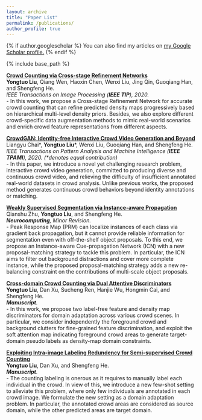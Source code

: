 ```yaml
---
layout: archive
title: "Paper List"
permalink: /publications/
author_profile: true
---
```


{% if author.googlescholar %}
  You can also find my articles on <u><a href="{{author.googlescholar}}">my Google Scholar profile</a>.</u>
{% endif %}

{% include base_path %}

<!--{% for post in site.publications reversed %}
  {% include archive-single.html %}
{% endfor %}
-->

<b>[Crowd Counting via Cross-stage Refinement Networks](https://www.researchgate.net/publication/341504233_Crowd_Counting_via_Cross-stage_Refinement_Networks)</b> <br> 
<b>Yongtuo Liu</b>, Qiang Wen, Haoxin Chen, Wenxi Liu, Jing Qin, Guoqiang Han, and Shengfeng He. <br>
<i>IEEE Transactions on Image Processing (<b>IEEE TIP</b>), 2020.</i> <br>
\- In this work, we propose a Cross-stage Refinement Network for accurate crowd counting that can 
refine predicted density maps progressively based on hierarchical multi-level density priors. Besides, 
we also explore different crowd-specific data augmentation methods to mimic real-world scenarios
and enrich crowd feature representations from different aspects.

<b>[CrowdGAN: Identity-free Interactive Crowd Video Generation and Beyond]()</b> <br> 
 Liangyu Chai\*, <b>Yongtuo Liu</b>\*, Wenxi Liu, Guoqiang Han, and Shengfeng He. <br>
<i>IEEE Transactions on Pattern Analysis and Machine Intelligence (<b>IEEE TPAMI</b>), 2020. (\*denotes equal contribution)</i><br>
\- In this paper, we introduce a novel yet challenging research problem, interactive crowd video generation,
committed to producing diverse and continuous crowd video, and relieving the difficulty of
insufficient annotated real-world datasets in crowd analysis. Unlike previous works, the proposed
method generates continuous crowd behaviors beyond identity annotations or matching.

<b>[Weakly Supervised Segmentation via Instance-aware Propagation]()</b> <br> 
 Qianshu Zhu, <b>Yongtuo Liu</b>, and Shengfeng He. <br>
<i><b>Neurocomputing</b>, Minor Revision.</i><br>
\- Peak Response Map (PRM) can localize instances of each class via gradient back propagation, but it
cannot provide reliable information for segmentation even with off-the-shelf object proposals. To this
end, we propose an Instance-aware Cue-propagation Network (ICN) with a new proposal-matching
strategy to tackle this problem. In particular, the ICN aims to filter out background distractions and
cover more complete instance, while the proposed proposal-matching strategy adds a new re-balancing
constraint on the contributions of multi-scale object proposals.

<b>[Cross-domain Crowd Counting via Dual Attentive Discriminators]()</b> <br> 
<b>Yongtuo Liu</b>, Dan Xu, Sucheng Ren, Hanjie Wu, Hongmin Cai, and Shengfeng He. <br>
<i> <b>Manuscript</b>.</i><br>
\- In this work, we propose two label-free feature and density map discriminators for domain adaptation
across various crowd scenes. In particular, we consider independently the foreground crowd
and background clutters for fine-grained feature discrimination, and exploit the soft attention map
indicating foreground crowd areas to generate target-domain pseudo labels as density-map domain
constraints.

<b>[Exploiting Intra-image Labeling Redundency for Semi-supervised Crowd Counting]()</b> <br> 
<b>Yongtuo Liu</b>, Dan Xu, and Shengfeng He. <br>
<i> <b>Manuscript</b>.</i><br>
\- The counting labeling is onerous as it requires to manually label each individual in the crowd. In
view of this, we introduce a new few-shot setting to alleviate this problem, where only few individuals
are annotated in each crowd image. We formulate the new setting as a domain adaptation problem.
In particular, the annotated crowd areas are considered as source domain, while the other predicted
areas are target domain.

